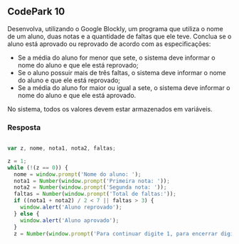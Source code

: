 ## CodePark 10

Desenvolva, utilizando o Google Blockly, um programa que utiliza o nome de um aluno, duas notas e a quantidade de faltas que ele teve. Conclua se o aluno está aprovado ou reprovado de acordo com as especificações:
 
- Se a média do aluno for menor que sete, o sistema deve informar o nome do aluno e que ele está reprovado;
- Se o aluno possuir mais de três faltas, o sistema deve informar o nome do aluno e que ele está reprovado;
- Se a média do aluno for maior ou igual a sete, o sistema deve informar o nome do aluno e que ele está aprovado.

No sistema, todos os valores devem estar armazenados em variáveis.


### Resposta

````js

var z, nome, nota1, nota2, faltas;

z = 1;
while (!(z == 0)) {
  nome = window.prompt('Nome do aluno: ');
  nota1 = Number(window.prompt('Primeira nota: '));
  nota2 = Number(window.prompt('Segunda nota: '));
  faltas = Number(window.prompt('Total de faltas:'));
  if ((nota1 + nota2) / 2 < 7 || faltas > 3) {
    window.alert('Aluno reprovado');
  } else {
    window.alert('Aluno aprovado');
  }
  z = Number(window.prompt('Para continuar digite 1, para encerrar digite 0: '));

````